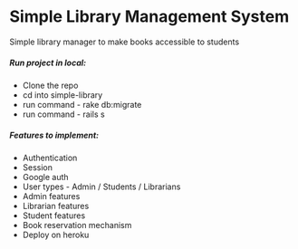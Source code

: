 # Simple Library Management System

Simple library manager to make books accessible to students

##### Run project in local:
  - Clone the repo
  - cd into simple-library
  - run command - rake db:migrate
  - run command - rails s

##### Features to implement:
* Authentication
* Session
* Google auth
* User types - Admin / Students / Librarians
* Admin features
* Librarian features
* Student features
* Book reservation mechanism
* Deploy on heroku
